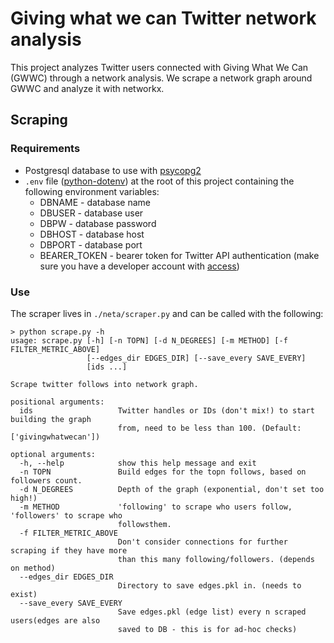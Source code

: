 # Giving what we can Twitter network analysis

This project analyzes Twitter users connected with Giving What We Can (GWWC) through a
network analysis. We scrape a network graph around GWWC and analyze it with networkx.

## Scraping

### Requirements

* Postgresql database to use with [psycopg2](https://www.psycopg.org/)
* `.env` file ([python-dotenv](https://github.com/theskumar/python-dotenv)) at the root of this project containing the following environment variables:
    - DBNAME - database name
    - DBUSER - database user
    - DBPW   - database password
    - DBHOST - database host
    - DBPORT - database port
    - BEARER_TOKEN - bearer token for Twitter API authentication (make sure you have a developer account with [access](https://developer.twitter.com/en/products/twitter-api))

### Use

The scraper lives in `./neta/scraper.py` and can be called with the following:

```
> python scrape.py -h
usage: scrape.py [-h] [-n TOPN] [-d N_DEGREES] [-m METHOD] [-f FILTER_METRIC_ABOVE]
                 [--edges_dir EDGES_DIR] [--save_every SAVE_EVERY]
                 [ids ...]

Scrape twitter follows into network graph.

positional arguments:
  ids                   Twitter handles or IDs (don't mix!) to start building the graph
                        from, need to be less than 100. (Default: ['givingwhatwecan'])

optional arguments:
  -h, --help            show this help message and exit
  -n TOPN               Build edges for the topn follows, based on followers count.
  -d N_DEGREES          Depth of the graph (exponential, don't set too high!)
  -m METHOD             'following' to scrape who users follow, 'followers' to scrape who
                        followsthem.
  -f FILTER_METRIC_ABOVE
                        Don't consider connections for further scraping if they have more
                        than this many following/followers. (depends on method)
  --edges_dir EDGES_DIR
                        Directory to save edges.pkl in. (needs to exist)
  --save_every SAVE_EVERY
                        Save edges.pkl (edge list) every n scraped users(edges are also
                        saved to DB - this is for ad-hoc checks)
```
